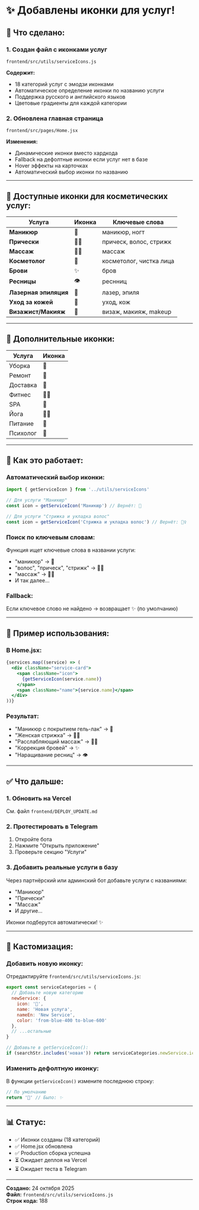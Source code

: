 # ✨ Добавлены иконки для услуг!

## 🎯 Что сделано:

### 1. Создан файл с иконками услуг
`frontend/src/utils/serviceIcons.js`

**Содержит:**
- 18 категорий услуг с эмодзи иконками
- Автоматическое определение иконки по названию услуги
- Поддержка русского и английского языков
- Цветовые градиенты для каждой категории

### 2. Обновлена главная страница
`frontend/src/pages/Home.jsx`

**Изменения:**
- Динамические иконки вместо хардкода
- Fallback на дефолтные иконки если услуг нет в базе
- Hover эффекты на карточках
- Автоматический выбор иконки по названию

---

## 💅 Доступные иконки для косметических услуг:

| Услуга | Иконка | Ключевые слова |
|--------|--------|----------------|
| **Маникюр** | 💅 | маникюр, ногт |
| **Прически** | 💇‍♀️ | прическ, волос, стрижк |
| **Массаж** | 💆‍♀️ | массаж |
| **Косметолог** | 🧴 | косметолог, чистка лица |
| **Брови** | ✨ | бров |
| **Ресницы** | 👁️ | реснниц |
| **Лазерная эпиляция** | 💫 | лазер, эпиля |
| **Уход за кожей** | 🌸 | уход, кож |
| **Визажист/Макияж** | 💄 | визаж, макияж, makeup |

---

## 🔧 Дополнительные иконки:

| Услуга | Иконка |
|--------|--------|
| Уборка | 🧹 |
| Ремонт | 🔧 |
| Доставка | 🚗 |
| Фитнес | 🏃‍♀️ |
| SPA | 🛁 |
| Йога | 🧘‍♀️ |
| Питание | 🥗 |
| Психолог | 🧠 |

---

## 📝 Как это работает:

### Автоматический выбор иконки:

```javascript
import { getServiceIcon } from '../utils/serviceIcons'

// Для услуги "Маникюр"
const icon = getServiceIcon('Маникюр') // Вернёт: 💅

// Для услуги "Стрижка и укладка волос"  
const icon = getServiceIcon('Стрижка и укладка волос') // Вернёт: 💇‍♀️
```

### Поиск по ключевым словам:

Функция ищет ключевые слова в названии услуги:
- "маникюр" → 💅
- "волос", "прическ", "стрижк" → 💇‍♀️
- "массаж" → 💆‍♀️
- И так далее...

### Fallback:

Если ключевое слово не найдено → возвращает ✨ (по умолчанию)

---

## 🎨 Пример использования:

### В Home.jsx:

```jsx
{services.map((service) => (
  <div className="service-card">
    <span className="icon">
      {getServiceIcon(service.name)}
    </span>
    <span className="name">{service.name}</span>
  </div>
))}
```

### Результат:

- "Маникюр с покрытием гель-лак" → 💅
- "Женская стрижка" → 💇‍♀️
- "Расслабляющий массаж" → 💆‍♀️
- "Коррекция бровей" → ✨
- "Наращивание ресниц" → 👁️

---

## ✅ Что дальше:

### 1. Обновить на Vercel

См. файл `frontend/DEPLOY_UPDATE.md`

### 2. Протестировать в Telegram

1. Откройте бота
2. Нажмите "Открыть приложение"
3. Проверьте секцию "Услуги"

### 3. Добавить реальные услуги в базу

Через партнёрский или админский бот добавьте услуги с названиями:
- "Маникюр"
- "Прически"
- "Массаж"
- И другие...

Иконки подберутся автоматически! ✨

---

## 🔧 Кастомизация:

### Добавить новую иконку:

Отредактируйте `frontend/src/utils/serviceIcons.js`:

```javascript
export const serviceCategories = {
  // Добавьте новую категорию
  newService: {
    icon: '🎯',
    name: 'Новая услуга',
    nameEn: 'New Service',
    color: 'from-blue-400 to-blue-600'
  },
  // ...остальные
}

// Добавьте в getServiceIcon():
if (searchStr.includes('новая')) return serviceCategories.newService.icon
```

### Изменить дефолтную иконку:

В функции `getServiceIcon()` измените последнюю строку:

```javascript
// По умолчанию
return '🎁' // Было: ✨
```

---

## 📊 Статус:

- ✅ Иконки созданы (18 категорий)
- ✅ Home.jsx обновлена
- ✅ Production сборка успешна
- ⏳ Ожидает деплоя на Vercel
- ⏳ Ожидает теста в Telegram

---

**Создано:** 24 октября 2025  
**Файл:** `frontend/src/utils/serviceIcons.js`  
**Строк кода:** 188

